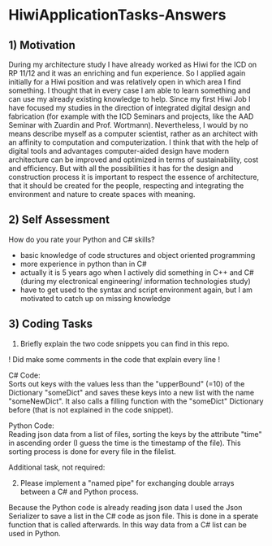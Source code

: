 # HiwiApplicationTasks-Answers


## 1) Motivation

During my architecture study I have already worked as Hiwi for the ICD on RP 11/12 and it was an enriching and fun experience.
So I applied again initially for a Hiwi position and was relatively open in which area I find something. I thought that in every case I am able to learn something and can use my already existing knowledge to help. Since my first Hiwi Job I have focused my studies in the direction of integrated digital design and fabrication (for example with the ICD Seminars and projects, like  the AAD Seminar with Zuardin and Prof. Wortmann). Nevertheless, I would by no means describe myself as a computer scientist, rather as an architect with an affinity to computation and computerization. 
I think that with the help of digital tools and advantages computer-aided design have modern architecture can be improved and optimized in terms of sustainability, cost and efficiency. But with all the possibilities it has for the design and construction process it is important to respect the essence of architecture, that it should be created for the people, respecting and integrating the environment and nature to create spaces with meaning.

## 2) Self Assessment

How do you rate your Python and C# skills?

- basic knowledge of code structures and object oriented programming
- more experience in python than in C#
- actually it is 5 years ago when I actively did something in C++ and C# (during my electronical engineering/ information technologies study)
- have to get used to the syntax and script environment again, but I am motivated to catch up on missing knowledge

## 3) Coding Tasks

1. Briefly explain the two code snippets you can find in this repo.

! Did make some comments in the code that explain every line !

C# Code: <br>
Sorts out keys with the values less than the "upperBound" (=10) of the Dictionary "someDict" and saves these keys into a new list with the name "someNewDict". It also calls a filling function with the "someDict" Dictionary before (that is not explained in the code snippet).

Python Code:<br>
Reading json data from a list of files, sorting the keys by the attribute "time" in ascending order (I guess the time is the timestamp of the file).
This sorting process is done for every file in the filelist.

Additional task, not required:<br>

2. Please implement a "named pipe" for exchanging double arrays between a C# and Python process.

Because the Python code is already reading json data I used the Json Serializer to save a list in the C# code as json file.
This is done in a sperate function that is called afterwards. In this way data from a C# list can be used in Python.
